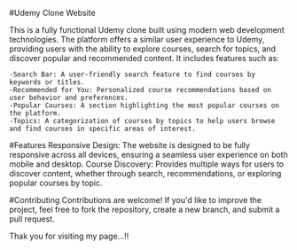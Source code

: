 #Udemy Clone Website

This is a fully functional Udemy clone built using modern web development technologies. The platform offers a similar user experience to Udemy, providing users with the ability to explore courses, search for topics, and discover popular and recommended content. It includes features such as:

    -Search Bar: A user-friendly search feature to find courses by keywords or titles.
    -Recommended for You: Personalized course recommendations based on user behavior and preferences.
    -Popular Courses: A section highlighting the most popular courses on the platform.
    -Topics: A categorization of courses by topics to help users browse and find courses in specific areas of interest.

#Features
  Responsive Design: The website is designed to be fully responsive across all devices, ensuring a seamless user experience on both mobile and desktop.
  Course Discovery: Provides multiple ways for users to discover content, whether through search, recommendations, or exploring popular courses by topic.

#Contributing
     Contributions are welcome! If you'd like to improve the project, feel free to fork the repository, create a new branch, and submit a pull request.

Thak you for visiting my page...!!     
